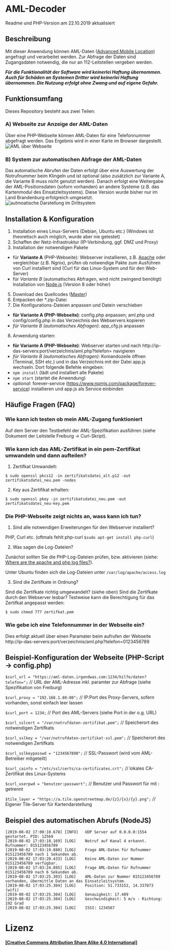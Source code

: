 # AML-Decoder
Readme und PHP-Version am 22.10.2019 aktualisiert

## Beschreibung
Mit dieser Anwendung können AML-Daten ([Advanced Mobile Location)](https://de.wikipedia.org/wiki/Advanced_Mobile_Location) angefragt und verarbeitet werden. Zur Abfrage der Daten sind Zugangsdaten notwendig, die nur an 112-Leitstellen vergeben werden.

**_Für die Funktionalität der Software wird keinerlei Haftung übernommen. Auch für Schäden an Systemen Dritter wird keinerlei Haftung übernommen.
Die Nutzung erfolgt ohne Zwang und auf eigene Gefahr._**

## Funktionsumfang
Dieses Repository besteht aus zwei Teilen:

### A) Webseite zur Anzeige der AML-Daten 
Über eine PHP-Webseite können AML-Daten für eine Telefonnummer abgefragt werden. 
Das Ergebnis wird in einer Karte im Browser dargestellt.
![AML über Webseite](https://user-images.githubusercontent.com/19272095/67205616-5ee17a00-f410-11e9-8b5c-5aefdd651def.png)

### B) System zur automatischen Abfrage der AML-Daten
Das automatische Abrufen der Daten erfolgt über eine Auswertung der Notrufnummer beim Klingeln und ist optional (also zusätzlich zur Variante A, die Variante B muss nicht genutzt werden). Danach erfolgt eine Weitergabe der AML-Positionsdaten (soforn vorhanden) an andere Systeme (z.B. das Kartenmodul des Einsatzleitsystems). Diese Version wurde bisher nur im Land Brandenburg erfolgreich umgesetzt.
![autmoatische Darstellung im Drittsystem](https://user-images.githubusercontent.com/19272095/67206072-3c9c2c00-f411-11e9-8410-b60b3bd8cd32.png)

## Installation & Konfiguration
 1. Installation eines Linux-Servers (Debian, Ubuntu etc.)
    (Windows ist theoretisch auch möglich, wurde aber nie getestet)
 2. Schaffen der Netz-Infrastruktur (IP-Verbindung, ggf. DMZ und Proxy)
 3. Installation der notwendigen Pakete
 - für **Variante A** (PHP-Webseite):
    Webserver installieren, z.B. [Apache](https://httpd.apache.org/) oder vergleichbar (z.B. Ngnix), prüfen ob notwendige Pakte zum Ausführen von Curl installiert sind (Curl für das Linux-System und für den Web-Server)
 - für _Variante B_ (automatisches Abfragen, wird nicht zwingend benötigt)
    Installation von [Node.js](https://nodejs.org/) (Version 8 oder höher)
 5. Download des Quellcodes ([Master](https://github.com/Robert-112/AML_Auswerter/archive/master.zip))
 6. Entpacken der *.zip-Datei
 7. Die Konfigurations-Dateien anpassen und Datein verschieben
 - **für Variante A (PHP-Webseite)**:
    config.php anpassen; aml.php und config/config.php in das Verzeichnis des Webservers kopieren
 - _für Variante B (automatisches Abfragen)_:
    app_cfg.js anpassen
 8. Anwendung starten:
  - **für Variante A (PHP-Webseite)**:
    Webserver starten und nach http://ip-das-servers:port/verzeichnis/aml.php?telefon= navigieren
  - _für Variante B (automatisches Abfragen)_:
    Komandozeile öffnen (Terminal, SSH etc.) und in das Verzeichnis mit der Datei app.js wechseln. Dort folgende Befehle eingeben:
 - `npm install` (lädt und installiert alle Pakete)
 - `npm start` (startet die Anwendung)
 - *optional:* forever-service (https://www.npmjs.com/package/forever-service) installieren und app.js als Service einbinden

## Häufige Fragen (FAQ)

### Wie kann ich testen ob mein AML-Zugang funktioniert
Auf dem Server den Testbefehl der AML-Spezifikation ausführen (siehe Dokument der Leitstelle Freiburg -> Curl-Skript).

### Wie kann ich das AML-Zertifikat in ein pem-Zertifikat umwandeln und dann aufteilen?

1. Zertifkat Umwandelt:

 ```$ sudo openssl pkcs12 -in zertifikatsdatei_alt.p12 -out zertifikatsdatei_neu.pem -nodes```

2. Key aus Zertifikat erhalten:

 ```$ sudo openssl pkey -in zertifikatsdatei_neu.pem -out zertifikatsdatei_neu-key.pem```

### Die PHP-Webseite zeigt nichts an, wass kann ich tun?

1. Sind alle notwendigen Erweiterungen für den Webserver installiert?

PHP, Curl etc. 
(oftmals fehlt php-curl ```$sudo apt-get install php-curl```)

2. Was sagen die Log-Dateien?

Zunächst sollten Sie die PHP-Log-Dateien prüfen, bzw. aktivieren (siehe: [Where are the apache and php log files?](https://askubuntu.com/questions/14763/where-are-the-apache-and-php-log-files)).

Unter Ubuntu finden sich die Log-Dateien unter ```/var/log/apache/access.log```

3. Sind die Zertifkate in Ordnung?

Sind die Zertifkate richtig umgewandelt? (siehe oben)
Sind die Zertifkate durch den Webserver lesbar? Testweise kann die Berechtigung für das Zertifkat angepasst werden:

```$ sudo chmod 777 zertifkat.pem```

### Wie gebe ich eine Telefonnummer in der Webseite ein?
Dies erfolgt aktuell über einen Paramater beim aufrufen der Webseite http://ip-das-servers:port/verzeichnis/aml.php?telefon=0123456789

## Beispiel-Konfiguration der Webseite (PHP-Script -> config.php)
```$curl_url = "https://aml-daten.irgendwas.com:1234/hilfe/daten?telefon=";``` // URL der AML-Adresse inkl. paramter zur Abfrage (siehe Spezifikation von Freiburg)

```$curl_proxy = "192.168.1.80:80";``` // IP:Port des Proxy-Servers, sofern vorhanden, sonst einfach leer lassen

```$curl_port = 1234;``` // Port des AML-Servers (siehe Port in der o.g. URL)

```$curl_sslcert = "/var/notrufdaten-zertifikat.pem";``` // Speicherort des notwendigen Zertifkats

```$curl_sslkey = "/var/notrufdaten-zertifikat-ssl.pem";``` // Speicherort des notwendigen Zertifkats

```$curl_sslkeypasswd = "1234567890";``` // SSL-Passwort (wird vom AML-Betreiber mitgeteilt)

```$curl_cainfo = "/etc/ssl/certs/ca-certificates.crt";``` // lokales CA-Zertifikat des Linux-Systems

```$curl_userpwd = "benutzer:passwort";``` // Benutzer und Passwort für mit : getrennt

```$tile_layer = "https://a.tile.openstreetmap.de/{z}/{x}/{y}.png";``` // Eigener Tile-Server für Kartendarstellung

## Beispiel des automatischen Abrufs (NodeJS)
```
[2019-08-02 17:00:10.678] [INFO]   UDP Server auf 0.0.0.0:1554 gestartet. PID: 12569
[2019-08-02 17:03:18.169] [LOG]    Notruf auf Kanal 4 erkannt. Rufnummer: 015123456789
[2019-08-02 17:03:19.880] [LOG]    Frage AML-Daten für Rufnummer 015123456789 nach 1 Sekunden ab.
[2019-08-02 17:03:20.433] [LOG]    Keine AML-Daten zur Nummer 015123456789 verfügbar.
[2019-08-02 17:03:24.895] [LOG]    Frage AML-Daten für Rufnummer 015123456789 nach 6 Sekunden ab.
[2019-08-02 17:03:25.303] [LOG]    AML-Daten zur Nummer 015123456789 vorhanden, übermittle Daten an das Einsatzleitsystem.
[2019-08-02 17:03:25.304] [LOG]    Position: 51.733152, 14.337873 (wifi)
[2019-08-02 17:03:25.304] [LOG]    Genauigkeit: 17.489
[2019-08-02 17:03:25.304] [LOG]    Geschwindigkeit: 5 m/s - Richtung: 192 Grad
[2019-08-02 17:03:25.304] [LOG]    ISSI: 1234567
```

# Lizenz
#### [\[Creative Commons Attribution Share Alike 4.0 International\]](https://github.com/Robert-112/Wachalarm-IP-Web/blob/master/LICENSE.md)